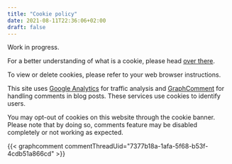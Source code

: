 ```yaml
---
title: "Cookie policy"
date: 2021-08-11T22:36:06+02:00
draft: false
---
```


Work in progress.

For a better understanding of what is a cookie, please head [over there](https://www.allaboutcookies.org/cookies/).

To view or delete cookies, please refer to your web browser instructions.

This site uses [Google Analytics](https://analytics.google.com/analytics/web/provision/#/provision) for traffic analysis and [GraphComment](https://graphcomment.com/en/) for handling comments in blog posts. These services use cookies to identify users.

You may opt-out of cookies on this website through the cookie banner. Please note that by doing so, comments feature may be disabled completely or not working as expected.

{{< graphcomment commentThreadUid="7377b18a-1afa-5f68-b53f-4cdb51a866cd" >}}

